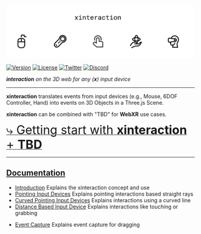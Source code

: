 ![header image](./images/header.jpg)

[![Version](https://img.shields.io/npm/v/@coconut-xr/xinteraction?style=flat-square)](https://npmjs.com/package/@coconut-xr/xinteraction)
[![License](https://img.shields.io/github/license/coconut-xr/xinteraction.svg?style=flat-square)](https://github.com/coconut-xr/xinteraction/blob/master/LICENSE)
[![Twitter](https://img.shields.io/twitter/follow/coconut_xr?style=flat-square)](https://twitter.com/coconut_xr)
[![Discord](https://img.shields.io/discord/1087727032240185424?style=flat-square&label=discord)](https://discord.gg/RbyaXJJaJM)

_**interaction** on the 3D web for any (**x**) input device_

---

**xinteraction** translates events from input devices (e.g., Mouse, 6DOF Controller, Hand) into events on 3D Objects in a Three.js Scene.


**xinteraction** can be combined with "TBD" for **WebXR** use cases.

[<span style="font-size: 2rem">⤷ Getting start with **xinteraction** + **TBD**</span>]()

---

## [Documentation](https://coconut-xr.github.io/xinteraction)

* [Introduction](https://coconut-xr.github.io/xinteraction/#/introduction.md) Explains the xinteraction concept and use
* [Pointing Input Devices](https://coconut-xr.github.io/xinteraction/#/pointing.md) Explains pointing interactions based straight rays
* [Curved Pointing Input Devices](https://coconut-xr.github.io/xinteraction/#/curved.md) Explains interactions using a curved line
* [Distance Based Input Device](https://coconut-xr.github.io/xinteraction/#/distance.md) Explains interactions like touching or grabbing
- [Event Capture](https://coconut-xr.github.io/xinteraction/#/event-capture.md) Explains event capture for dragging